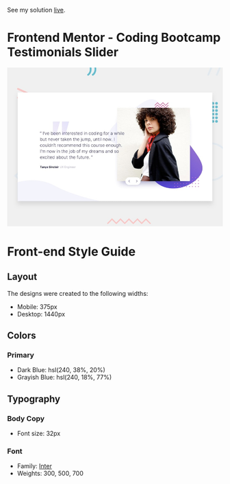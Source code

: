 See my solution [live](https://projects-and-challenges.vercel.app/coding-bootcamp-testimonials-slider-master/index.html).

# Frontend Mentor - Coding Bootcamp Testimonials Slider

![Design preview for the Coding Bootcamp Testimonials Slider coding challenge](./design/desktop-preview.jpg)

# Front-end Style Guide

## Layout

The designs were created to the following widths:

- Mobile: 375px
- Desktop: 1440px

## Colors

### Primary

- Dark Blue: hsl(240, 38%, 20%)
- Grayish Blue: hsl(240, 18%, 77%)

## Typography

### Body Copy

- Font size: 32px

### Font

- Family: [Inter](https://fonts.google.com/specimen/Inter)
- Weights: 300, 500, 700